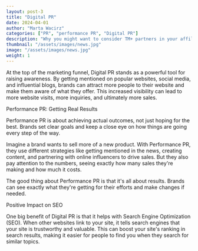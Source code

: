 ```yaml
---
layout: post-3
title: "Digital PR"
date: 2024-04-01
author: "Marta Wacirz"
categories: ["PR", "performance PR", "Digital PR"]
description: "Why you might want to consider TM+ partners in your affiliate program"
thumbnail: "/assets/images/news.jpg"
image: "/assets/images/news.jpg"
weight: 1
---
```


At the top of the marketing funnel, Digital PR stands as a powerful tool for raising awareness. By getting mentioned on popular websites, social media, and influential blogs, brands can attract more people to their website and make them aware of what they offer. This increased visibility can lead to more website visits, more inquiries, and ultimately more sales.

Performance PR: Getting Real Results

Performance PR is about achieving actual outcomes, not just hoping for the best. Brands set clear goals and keep a close eye on how things are going every step of the way.

Imagine a brand wants to sell more of a new product. With Performance PR, they use different strategies like getting mentioned in the news, creating content, and partnering with online influencers to drive sales. But they also pay attention to the numbers, seeing exactly how many sales they're making and how much it costs.

The good thing about Performance PR is that it's all about results. Brands can see exactly what they're getting for their efforts and make changes if needed.

Positive Impact on SEO

One big benefit of Digital PR is that it helps with Search Engine Optimization (SEO). When other websites link to your site, it tells search engines that your site is trustworthy and valuable. This can boost your site's ranking in search results, making it easier for people to find you when they search for similar topics.
